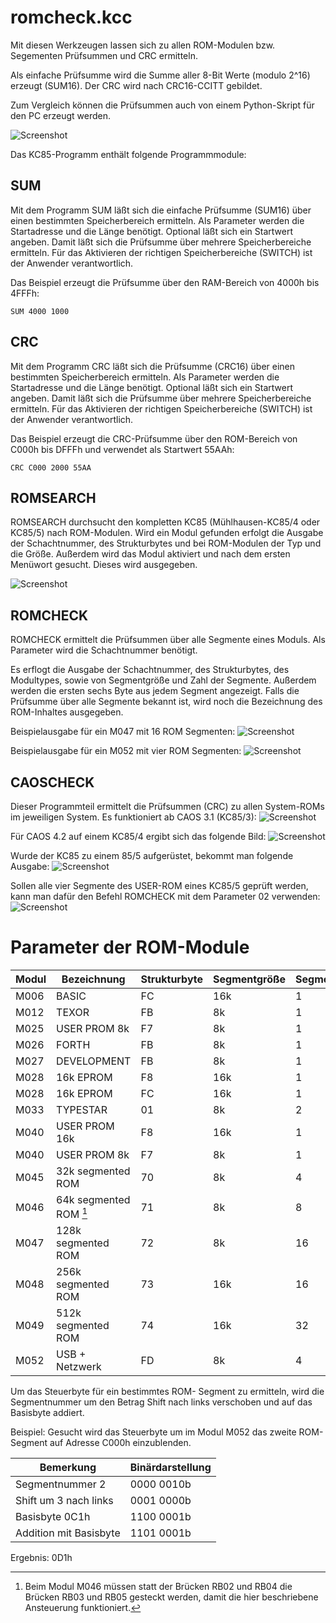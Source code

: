 # romcheck.kcc

Mit diesen Werkzeugen lassen sich zu allen ROM-Modulen bzw. Segementen Prüfsummen und CRC ermitteln.

Als einfache Prüfsumme wird die Summe aller 8-Bit Werte (modulo 2^16) erzeugt (SUM16). Der CRC wird nach CRC16-CCITT gebildet.

Zum Vergleich können die Prüfsummen auch von einem Python-Skript für den PC erzeugt werden. 

![Screenshot](Bilder/flashcheck_pc.png)

Das KC85-Programm enthält folgende Programmmodule:

## SUM

Mit dem Programm SUM läßt sich die einfache Prüfsumme (SUM16) über einen bestimmten Speicherbereich ermitteln.
Als Parameter werden die Startadresse und die Länge benötigt.
Optional läßt sich ein Startwert angeben. Damit läßt sich die Prüfsumme über mehrere Speicherbereiche ermitteln.
Für das Aktivieren der richtigen Speicherbereiche (SWITCH) ist der Anwender verantwortlich.

Das Beispiel erzeugt die Prüfsumme über den RAM-Bereich von 4000h bis 4FFFh:

```
SUM 4000 1000
```

## CRC

Mit dem Programm CRC läßt sich die Prüfsumme (CRC16) über einen bestimmten Speicherbereich ermitteln.
Als Parameter werden die Startadresse und die Länge benötigt.
Optional läßt sich ein Startwert angeben. Damit läßt sich die Prüfsumme über mehrere Speicherbereiche ermitteln.
Für das Aktivieren der richtigen Speicherbereiche (SWITCH) ist der Anwender verantwortlich.

Das Beispiel erzeugt die CRC-Prüfsumme über den ROM-Bereich von C000h bis DFFFh und verwendet als Startwert 55AAh:

```
CRC C000 2000 55AA
```

## ROMSEARCH

ROMSEARCH durchsucht den kompletten KC85 (Mühlhausen-KC85/4 oder KC85/5) nach ROM-Modulen. Wird ein Modul gefunden erfolgt die Ausgabe der Schachtnummer, des Strukturbytes und bei ROM-Modulen der Typ und die Größe.
Außerdem wird das Modul aktiviert und nach dem ersten Menüwort gesucht. Dieses wird ausgegeben.

![Screenshot](Bilder/romsearch.png)

## ROMCHECK

ROMCHECK ermittelt die Prüfsummen über alle Segmente eines Moduls.
Als Parameter wird die Schachtnummer benötigt.

Es erflogt die Ausgabe der Schachtnummer, des Strukturbytes, des Modultypes, sowie von Segmentgröße und Zahl der Segmente.
Außerdem werden die ersten sechs Byte aus jedem Segment angezeigt.
Falls die Prüfsumme über alle Segmente bekannt ist, wird noch die Bezeichnung des ROM-Inhaltes ausgegeben.

Beispielausgabe für ein M047 mit 16 ROM Segmenten:
![Screenshot](Bilder/romcheck_M047.png)


Beispielausgabe für ein M052 mit vier ROM Segmenten:
![Screenshot](Bilder/romcheck_M052.png)

## CAOSCHECK

Dieser Programmteil ermittelt die Prüfsummen (CRC) zu allen System-ROMs im jeweiligen System. Es funktioniert ab CAOS 3.1 (KC85/3):
![Screenshot](Bilder/caoscheck31.png)

Für CAOS 4.2 auf einem KC85/4 ergibt sich das folgende Bild:
![Screenshot](Bilder/caoscheck42.png)

Wurde der KC85 zu einem 85/5 aufgerüstet, bekommt man folgende Ausgabe:
![Screenshot](Bilder/caoscheck48.png)

Sollen alle vier Segmente des USER-ROM eines KC85/5 geprüft werden, kann man dafür den Befehl ROMCHECK mit dem Parameter 02 verwenden:
![Screenshot](Bilder/romcheck02.png)



# Parameter der ROM-Module

Modul | Bezeichnung            | Strukturbyte | Segmentgröße | Segmente | Steuerbyte | Basis | Shift
----- | -----------            | ------------ | ------------ | -------- | ---------- | ----- | -----
M006  | BASIC                  | FC           | 16k          |  1       | AAxxxxxM   | C1    | %
M012  | TEXOR                  | FB           |  8k          |  1       | AAAxxxxM   | C1    | %
M025  | USER PROM 8k           | F7           |  8k          |  1       | AAAxxxxM   | C1    | %
M026  | FORTH                  | FB           |  8k          |  1       | AAAxxxxM   | C1    | %
M027  | DEVELOPMENT            | FB           |  8k          |  1       | AAAxxxxM   | C1    | %
M028  | 16k EPROM              | F8           | 16k          |  1       | AAxxxxxM   | C1    | %
M028  | 16k EPROM              | FC           | 16k          |  1       | AAxxxxxM   | C1    | %
M033  | TYPESTAR               | 01           |  8k          |  2       | AA0SxxxM   | C1    | 4
M040  | USER PROM 16k          | F8           | 16k          |  1       | AAxxxxxM   | C1    | %
M040  | USER PROM 8k           | F7           |  8k          |  1       | AAxxxxxM   | C1    | %
M045  | 32k segmented ROM      | 70           |  8k          |  4       | AASSxxxM   | C1    | 4
M046  | 64k segmented ROM [^1] | 71           |  8k          |  8       | AASSSxxM   | C1    | 3
M047  | 128k segmented ROM     | 72           |  8k          | 16       | AASSSSxM   | C1    | 2
M048  | 256k segmented ROM     | 73           | 16k          | 16       | AASSSSxM   | C1    | 2
M049  | 512k segmented ROM     | 74           | 16k          | 32       | AASSSSSM   | C1    | 1
M052  | USB + Netzwerk         | FD           |  8k          |  4       | AAASSPxM   | C1    | 3

[^1]: Beim Modul M046 müssen statt der Brücken RB02 und RB04 die Brücken RB03 und RB05 gesteckt werden, damit die hier beschriebene Ansteuerung funktioniert.

Um das Steuerbyte für ein bestimmtes ROM- Segment zu ermitteln, wird die Segmentnummer um den Betrag Shift nach links verschoben und auf das Basisbyte addiert.

Beispiel: Gesucht wird das Steuerbyte um im Modul M052 das zweite ROM-Segment auf Adresse C000h einzublenden.

Bemerkung              | Binärdarstellung
---------              | ----------------
Segmentnummer 2        | 0000 0010b
Shift um 3 nach links  | 0001 0000b
Basisbyte  0C1h        | 1100 0001b
Addition mit Basisbyte | 1101 0001b 
Ergebnis: 0D1h
